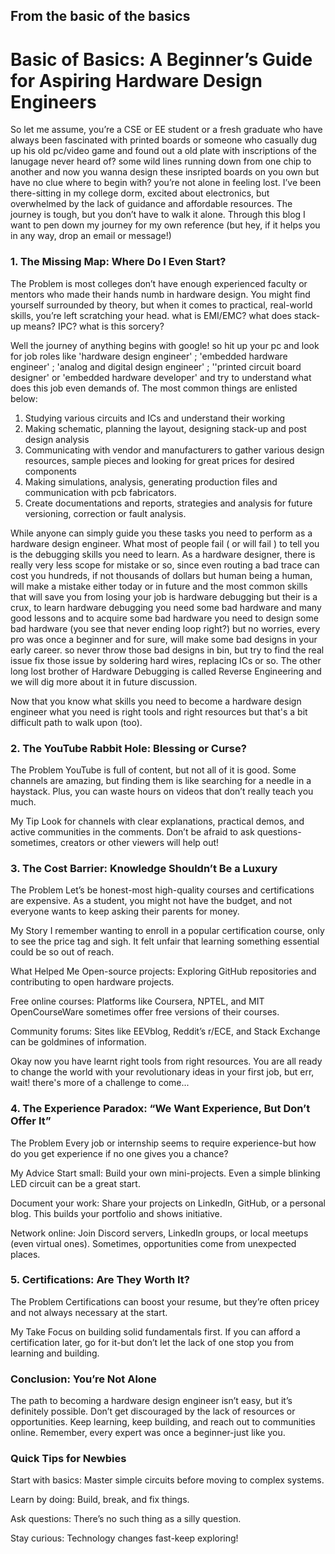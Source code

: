 ## From the basic of the basics

# Basic of Basics: A Beginner’s Guide for Aspiring Hardware Design Engineers

So let me assume, you’re a CSE or EE student or a fresh graduate who have always been fascinated with printed boards or someone who casually dug up his old pc/video game and found out a old plate with inscriptions of the lanugage never heard of? some wild lines running down from one chip to another and now you wanna design these insripted boards on you own but have no clue where to begin with? you’re not alone in feeling lost. I’ve been there-sitting in my college dorm, excited about electronics, but overwhelmed by the lack of guidance and affordable resources. The journey is tough, but you don’t have to walk it alone. Through this blog I want to pen down my journey for my own reference (but hey, if it helps you in any way, drop an email or message!)

### 1. The Missing Map: Where Do I Even Start?
The Problem is most colleges don’t have enough experienced faculty or mentors who made their hands numb in hardware design. You might find yourself surrounded by theory, but when it comes to practical, real-world skills, you’re left scratching your head. what is EMI/EMC? what does stack-up means? IPC? what is this sorcery?

Well the journey of anything begins with google! so hit up your pc and look for job roles like 'hardware design engineer' ; 'embedded hardware engineer' ; 'analog and digital design engineer' ; ''printed circuit board designer' or 'embedded hardware developer' and try to understand what does this job even demands of. The most common things are enlisted below:
1. Studying various circuits and ICs and understand their working
2. Making schematic, planning the layout, designing stack-up and post design analysis
3. Communicating with vendor and manufacturers to gather various design resources, sample pieces and looking for great prices for desired components
4. Making simulations, analysis, generating production files and communication with pcb fabricators.
5. Create documentations and reports, strategies and analysis for future versioning, correction or fault analysis. 

While anyone can simply guide you these tasks you need to perform as a hardware design engineer. What most of people fail ( or will fail ) to tell you is the debugging skills you need to learn. As a hardware designer, there is really very less scope for mistake or so, since even routing a bad trace can cost you hundreds, if not thousands of dollars but human being a human, will make a mistake either today or in future and the most common skills that will save you from losing your job is hardware debugging but their is a  crux, to learn hardware debugging you need some bad hardware and many good lessons and to acquire some bad hardware you need to design some bad hardware (you see that never ending loop right?) but no worries, every pro was once a beginner and for sure, will make some bad designs in your early career. so never throw those bad designs in bin, but try to find the real issue fix those issue by soldering hard wires, replacing ICs or so. The other long lost brother of Hardware Debugging is called Reverse Engineering and we will dig more about it in future discussion. 

Now that you know what skills you need to become a hardware design engineer what you need is right tools and right resources but that's a bit difficult path to walk upon (too).

### 2. The YouTube Rabbit Hole: Blessing or Curse?
The Problem
YouTube is full of content, but not all of it is good. Some channels are amazing, but finding them is like searching for a needle in a haystack. Plus, you can waste hours on videos that don’t really teach you much.

My Tip
Look for channels with clear explanations, practical demos, and active communities in the comments. Don’t be afraid to ask questions-sometimes, creators or other viewers will help out!

### 3. The Cost Barrier: Knowledge Shouldn’t Be a Luxury
The Problem
Let’s be honest-most high-quality courses and certifications are expensive. As a student, you might not have the budget, and not everyone wants to keep asking their parents for money.

My Story
I remember wanting to enroll in a popular certification course, only to see the price tag and sigh. It felt unfair that learning something essential could be so out of reach.

What Helped Me
Open-source projects: Exploring GitHub repositories and contributing to open hardware projects.

Free online courses: Platforms like Coursera, NPTEL, and MIT OpenCourseWare sometimes offer free versions of their courses.

Community forums: Sites like EEVblog, Reddit’s r/ECE, and Stack Exchange can be goldmines of information.

Okay now you have learnt right tools from right resources. You are all ready to change the world with your revolutionary ideas in your first job, but err, wait! there's more of a challenge to come...

### 4. The Experience Paradox: “We Want Experience, But Don’t Offer It”
The Problem
Every job or internship seems to require experience-but how do you get experience if no one gives you a chance?

My Advice
Start small: Build your own mini-projects. Even a simple blinking LED circuit can be a great start.

Document your work: Share your projects on LinkedIn, GitHub, or a personal blog. This builds your portfolio and shows initiative.

Network online: Join Discord servers, LinkedIn groups, or local meetups (even virtual ones). Sometimes, opportunities come from unexpected places.

### 5. Certifications: Are They Worth It?
The Problem
Certifications can boost your resume, but they’re often pricey and not always necessary at the start.

My Take
Focus on building solid fundamentals first. If you can afford a certification later, go for it-but don’t let the lack of one stop you from learning and building.

### Conclusion: You’re Not Alone
The path to becoming a hardware design engineer isn’t easy, but it’s definitely possible. Don’t get discouraged by the lack of resources or opportunities. Keep learning, keep building, and reach out to communities online. Remember, every expert was once a beginner-just like you.

### Quick Tips for Newbies
Start with basics: Master simple circuits before moving to complex systems.

Learn by doing: Build, break, and fix things.

Ask questions: There’s no such thing as a silly question.

Stay curious: Technology changes fast-keep exploring!
